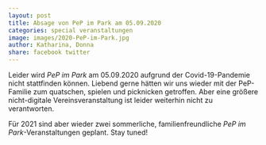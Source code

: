 ```yaml
---
layout: post
title: Absage von PeP im Park am 05.09.2020
categories: special veranstaltungen
image: images/2020-PeP-im-Park.jpg
author: Katharina, Donna
share: facebook twitter
---
```


Leider wird *PeP im Park* am 05.09.2020 aufgrund der Covid-19-Pandemie nicht stattfinden können. Liebend gerne hätten wir uns wieder mit der PeP-Familie zum quatschen, spielen und picknicken getroffen. Aber eine größere nicht-digitale Vereinsveranstaltung ist leider weiterhin nicht zu verantworten.

Für 2021 sind aber wieder zwei sommerliche, familienfreundliche *PeP im Park*-Veranstaltungen geplant.
Stay tuned!
